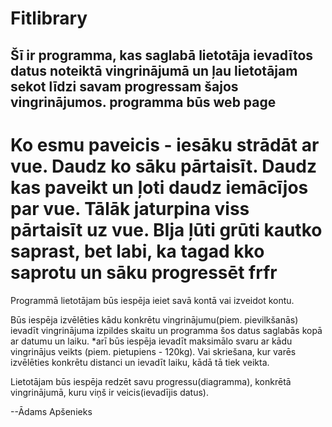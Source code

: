 # Fitlibrary
## Šī ir programma, kas saglabā lietotāja ievadītos datus noteiktā vingrinājumā un ļau lietotājam sekot līdzi savam progressam šajos vingrinājumos. programma būs web page

# Ko esmu paveicis - iesāku strādāt ar vue. Daudz ko sāku pārtaisīt. Daudz kas paveikt un ļoti daudz iemācījos par vue. Tālāk jaturpina viss pārtaisīt uz vue. BIja ļūti grūti kautko saprast, bet labi, ka tagad kko saprotu un sāku progressēt frfr

Programmā lietotājam būs iespēja ieiet savā kontā vai izveidot kontu. 

Būs iespēja izvēlēties kādu konkrētu vingrinājumu(piem. pievilkšanās) ievadīt vingrinājuma izpildes skaitu un programma šos datus saglabās kopā ar datumu un laiku. *arī būs iespēja ievadīt maksimālo svaru ar kādu vingrinājus veikts (piem. pietupiens - 120kg). Vai skriešana, kur varēs izvēlēties konkrētu distanci un ievadīt laiku, kādā tā tiek veikta.

Lietotājam būs iespēja redzēt savu progressu(diagramma), konkrētā vingrinājumā, kuru viņš ir veicis(ievadījis datus). 



--Ādams Apšenieks

